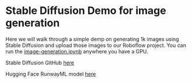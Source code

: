 # Stable Diffusion Demo for image generation

Here we will walk through a simple demp on generating 1k images using Stable Diffusion and upload those images to our Roboflow project. You can run the [image-generation.ipynb](https://github.com/roboflow-ai/stable-diffusion-demo/blob/main/Image-generation.ipynb) anywhere you have a GPU. 

Stable Diffusion GitHub [here](https://github.com/runwayml/stable-diffusion)

Hugging Face RunwayML model [here](https://huggingface.co/runwayml/stable-diffusion-v1-5)

